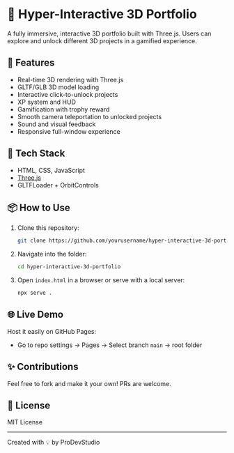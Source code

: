 # 🚀 Hyper-Interactive 3D Portfolio

A fully immersive, interactive 3D portfolio built with Three.js. Users can explore and unlock different 3D projects in a gamified experience.

## 🌟 Features
- Real-time 3D rendering with Three.js
- GLTF/GLB 3D model loading
- Interactive click-to-unlock projects
- XP system and HUD
- Gamification with trophy reward
- Smooth camera teleportation to unlocked projects
- Sound and visual feedback
- Responsive full-window experience

## 🔧 Tech Stack
- HTML, CSS, JavaScript
- [Three.js](https://threejs.org/)
- GLTFLoader + OrbitControls

## 📦 How to Use
1. Clone this repository:
   ```bash
   git clone https://github.com/yourusername/hyper-interactive-3d-portfolio.git
   ```
2. Navigate into the folder:
   ```bash
   cd hyper-interactive-3d-portfolio
   ```
3. Open `index.html` in a browser or serve with a local server:
   ```bash
   npx serve .
   ```

## 🌐 Live Demo
Host it easily on GitHub Pages:
- Go to repo settings → Pages → Select branch `main` → root folder

## ✨ Contributions
Feel free to fork and make it your own! PRs are welcome.

## 📄 License
MIT License

---
Created with 💡 by ProDevStudio
